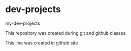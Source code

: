 # dev-projects
 my-dev-projects

This repository was created during git and github classes

This line was created in github site
